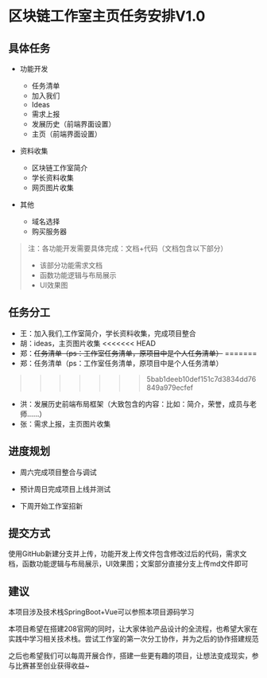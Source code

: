 # 区块链工作室主页任务安排V1.0

## 具体任务

* 功能开发
  * 任务清单
  * 加入我们
  * Ideas
  * 需求上报
  * 发展历史（前端界面设置）
  * 主页（前端界面设置）
* 资料收集
  * 区块链工作室简介
  * 学长资料收集
  * 网页图片收集

* 其他
  * 域名选择
  * 购买服务器

> 注：各功能开发需要具体完成：文档+代码（文档包含以下部分）
>
> * 该部分功能需求文档
> * 函数功能逻辑与布局展示
> * UI效果图

## 任务分工

* 王：加入我们,工作室简介，学长资料收集，完成项目整合
* 胡：ideas，主页图片收集
<<<<<<< HEAD
* 郑：~~任务清单（ps：工作室任务清单，原项目中是个人任务清单）~~
=======
* 郑：任务清单（ps：工作室任务清单，原项目中是个人任务清单）
>>>>>>> 5bab1deeb10def151c7d3834dd76849a979ecfef
* 洪：发展历史前端布局框架（大致包含的内容：比如：简介，荣誉，成员与老师......）
* 张：需求上报，主页图片收集

## 进度规划

- 周六完成项目整合与调试

- 预计周日完成项目上线并测试

* 下周开始工作室招新

## 提交方式

使用GitHub新建分支并上传，功能开发上传文件包含修改过后的代码，需求文档，函数功能逻辑与布局展示，UI效果图；文案部分直接分支上传md文件即可

## 建议
本项目涉及技术栈SpringBoot+Vue可以参照本项目源码学习

本项目希望在搭建208官网的同时，让大家体验产品设计的全流程，也希望大家在实践中学习相关技术栈。尝试工作室的第一次分工协作，并为之后的协作搭建规范


之后也希望我们可以每周开展合作，搭建一些更有趣的项目，让想法变成现实，参与比赛甚至创业获得收益~
